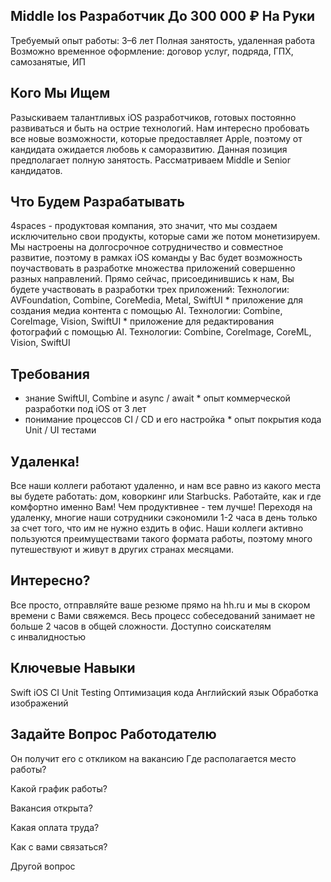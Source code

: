 
## Middle Ios Разработчик До 300 000 ₽ На Руки

Требуемый опыт работы: 3–6 лет Полная занятость, удаленная работа Возможно временное оформление: договор услуг, подряда, ГПХ, самозанятые, ИП

## Кого Мы Ищем

Разыскиваем талантливых iOS разработчиков, готовых постоянно развиваться и быть на острие технологий. Нам интересно пробовать все новые возможности, которые предоставляет Apple, поэтому от кандидата ожидается любовь к саморазвитию. Данная позиция предполагает полную занятость. Рассматриваем Middle и Senior кандидатов.

## Что Будем Разрабатывать

4spaces - продуктовая компания, это значит, что мы создаем исключительно свои продукты, которые сами же потом монетизируем. Мы настроены на долгосрочное сотрудничество и совместное развитие, поэтому в рамках iOS команды у Вас будет возможность поучаствовать в разработке множества приложений совершенно разных направлений. Прямо сейчас, присоединившись к нам, Вы будете участвовать в разработки трех приложений: Технологии: AVFoundation, Combine, CoreMedia, Metal, SwiftUI * приложение для создания медиа контента с помощью AI. Технологии: Combine, CoreImage, Vision, SwiftUI * приложение для редактирования фотографий с помощью AI. Технологии: Combine, CoreImage, CoreML, Vision, SwiftUI

## Требования

* знание SwiftUI, Combine и async / await * опыт коммерческой разработки под iOS от 3 лет
* понимание процессов CI / CD и его настройка * опыт покрытия кода Unit / UI тестами

## Удаленка!

Все наши коллеги работают удаленно, и нам все равно из какого места вы будете работать: дом, коворкинг или Starbucks. Работайте, как и где комфортно именно Вам! Чем продуктивнее - тем лучше! Переходя на удаленку, многие наши сотрудники сэкономили 1-2 часа в день только за счет того, что им не нужно ездить в офис. Наши коллеги активно пользуются преимуществами такого формата работы, поэтому много путешествуют и живут в других странах месяцами.

## Интересно?

Все просто, отправляйте ваше резюме прямо на hh.ru и мы в скором времени с Вами свяжемся. Весь процесс собеседований занимает не больше 2 часов в общей сложности. Доступно соискателям с инвалидностью 

## Ключевые Навыки

Swift iOS
CI
Unit Testing Оптимизация кода Английский язык Обработка изображений

## Задайте Вопрос Работодателю

Он получит его с откликом на вакансию Где располагается место работы?

Какой график работы?

Вакансия открыта?

Какая оплата труда?

Как с вами связаться?

Другой вопрос